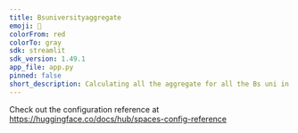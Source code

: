 ```yaml
---
title: Bsuniversityaggregate
emoji: 🐨
colorFrom: red
colorTo: gray
sdk: streamlit
sdk_version: 1.49.1
app_file: app.py
pinned: false
short_description: Calculating all the aggregate for all the Bs uni in Pakistan
---
```


Check out the configuration reference at https://huggingface.co/docs/hub/spaces-config-reference